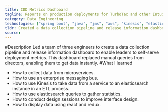 ```yaml
---
title: CDD Metrics Dashboard
tagline: Reports on production deployments for TurboTax and other Intuit products
category: Data Engineering
technologies: ["spring boot", "java", "jms", "aws", "kinesis", "elasticsearch", "react", "redux"]
tldr: Created a data collection pipeline and release information dashboard to enable leaders to self-serve deployment metrics.
source:
---
```

#Description
Led a team of three engineers to create a data collection pipeline and release information dashboard to enable leaders to self-serve deployment metrics. This dashboard replaced manual queries from directors, enabling them to get data instantly.
#What I learned
- How to collect data from microservices.
- How to use an enterprise messaging bus.
- How to use Kinesis to take data from a service to an elasticsearch instance in an ETL process.
- How to use elasticsearch queries to gather statistics.
- How to conduct design sessions to improve interface design.
- How to display data using react and redux.
